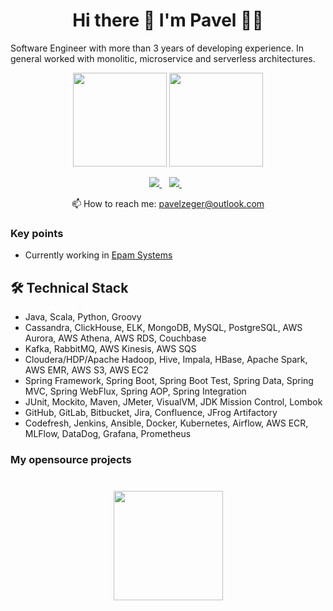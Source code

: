 <h1 align='center'>
  Hi there 👋 I'm Pavel 👨‍💻
</h1>

Software Engineer with more than 3 years of developing experience.
In general worked with monolitic, microservice and serverless architectures.

<p align = 'center'>
 <a href="https://github-readme-stats.vercel.app/api?username=romankh3&show_icons=true&count_private=true"><img height=150 src="https://github-readme-stats.vercel.app/api?username=pavelzeger&show_icons=true&count_private=true" /></a>
<a href="https://github.com/pavelzeger/github-readme-stats"><img height=150 src="https://github-readme-stats.vercel.app/api/top-langs/?username=pavelzeger&layout=compact" /></a>
 </p>

<p align='center'>
  <a href="https://www.linkedin.com/in/pavelzeger/" target="_blank">
    <img src="https://img.shields.io/badge/linkedin-%230077B5.svg?&style=for-the-badge&logo=linkedin&logoColor=white" />
  </a>&nbsp;&nbsp;
    <a href="https://www.instagram.com/goodordinaryguy/" target="_blank">
    <img src="https://img.shields.io/badge/Instagram-E4405F?style=for-the-badge&logo=instagram&logoColor=white" />
    </a>&nbsp;&nbsp;
 <p align='center'>
  📫  How to reach me: <a href='mailto:pavelzeger@outlook.com'>pavelzeger@outlook.com</a>
</p>

### Key points
*   Currently working in [Epam Systems](https://www.linkedin.com/company/epam-systems/)

## 🛠 Technical Stack
* Java, Scala, Python, Groovy
* Cassandra, ClickHouse, ELK, MongoDB, MySQL, PostgreSQL, AWS Aurora, AWS Athena, AWS RDS, Couchbase
* Kafka, RabbitMQ, AWS Kinesis, AWS SQS
* Cloudera/HDP/Apache Hadoop, Hive, Impala, HBase, Apache Spark, AWS EMR, AWS S3, AWS EC2
* Spring Framework, Spring Boot, Spring Boot Test, Spring Data, Spring MVC, Spring WebFlux, Spring AOP, Spring Integration
* JUnit, Mockito, Maven, JMeter, VisualVM, JDK Mission Control, Lombok
* GitHub, GitLab, Bitbucket, Jira, Confluence, JFrog Artifactory
* Codefresh, Jenkins, Ansible, Docker, Kubernetes, Airflow, AWS ECR, MLFlow, DataDog, Grafana, Prometheus

### My opensource projects


<div align="center" style="margin: 40px 0">
    <a href="https://github.com/pavelzeger/github-profile-views-counter">
        <img width="175px" src="https://komarev.com/ghpvc/?username=pavelzeger&color=DE002D">
    </a>
</div>

